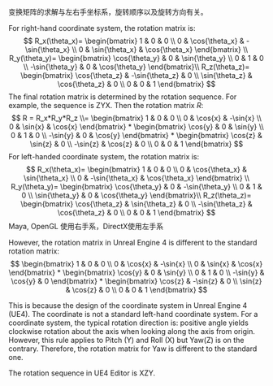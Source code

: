 变换矩阵的求解与左右手坐标系，旋转顺序以及旋转方向有关。

 For right-hand coordinate system, the rotation matrix is:
$$
R_x(\theta_x)=
\begin{bmatrix} 
1 & 0 & 0 \\
0 & \cos{\theta_x} & -\sin{\theta_x} \\
0 & \sin{\theta_x} & \cos{\theta_x}
\end{bmatrix} \\
R_y(\theta_y)=
\begin{bmatrix}
\cos{\theta_y} & 0 & \sin{\theta_y} \\
0 & 1 & 0 \\
-\sin{\theta_y} & 0 & \cos{\theta_y}
\end{bmatrix}\\
R_z(\theta_z)=
\begin{bmatrix}
\cos{\theta_z} & -\sin{\theta_z} & 0 \\
\sin{\theta_z} & \cos{\theta_z} & 0 \\
0 & 0 & 1
\end{bmatrix}
$$
The final rotation matrix is determined by the rotation sequence. For example, the sequence is ZYX. Then the rotation matrix $R$:
$$
R = R_x*R_y*R_z
\\= 
\begin{bmatrix} 
1 & 0 & 0 \\
0 & \cos{x} & -\sin{x} \\
0 & \sin{x} & \cos{x}
\end{bmatrix} 
* 
\begin{bmatrix}
\cos{y} & 0 & \sin{y} \\
0 & 1 & 0 \\
-\sin{y} & 0 & \cos{y}
\end{bmatrix}
*
\begin{bmatrix}
\cos{z} & \sin{z} & 0 \\
-\sin{z} & \cos{z} & 0 \\
0 & 0 & 1
\end{bmatrix}
$$
For left-handed coordinate system, the rotation matrix is:
$$
R_x(\theta_x)=
\begin{bmatrix} 
1 & 0 & 0 \\
0 & \cos{\theta_x} & \sin{\theta_x} \\
0 & -\sin{\theta_x} & \cos{\theta_x}
\end{bmatrix} \\
R_y(\theta_y)=
\begin{bmatrix}
\cos{\theta_y} & 0 & -\sin{\theta_y} \\
0 & 1 & 0 \\
\sin{\theta_y} & 0 & \cos{\theta_y}
\end{bmatrix}\\
R_z(\theta_z)=
\begin{bmatrix}
\cos{\theta_z} & \sin{\theta_z} & 0 \\
-\sin{\theta_z} & \cos{\theta_z} & 0 \\
0 & 0 & 1
\end{bmatrix}
$$
Maya, OpenGL 使用右手系，DirectX使用左手系

However, the rotation matrix in Unreal Engine 4 is different to the standard rotation matrix:
$$
\begin{bmatrix} 
1 & 0 & 0 \\
0 & \cos{x} & -\sin{x} \\
0 & \sin{x} & \cos{x}
\end{bmatrix} 
* 
\begin{bmatrix}
\cos{y} & 0 & \sin{y} \\
0 & 1 & 0 \\
-\sin{y} & \cos{y} & 0
\end{bmatrix}
*
\begin{bmatrix}
\cos{z} & -\sin{z} & 0 \\
\sin{z} & \cos{z} & 0 \\
0 & 0 & 1
\end{bmatrix}
$$

This is because the design of the coordinate system in Unreal Engine 4 (UE4). The coordinate is not a standard left-hand coordinate system. For a coordinate system, the typical rotation direction is: positive angle yields clockwise rotation about the axis when looking along the axis from origin. However, this rule applies to Pitch (Y) and Roll (X) but Yaw(Z) is on the contrary. Therefore, the rotation matrix for Yaw is different to the standard one. 

The rotation sequence in UE4 Editor is XZY.





​		